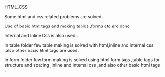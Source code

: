  HTML_CSS
 
 Some html and css related problems are solved .
 
 Use of basic html tags and making tables ,forms etc are done
 
 Internal and Inline Css is also used .
 
 In table folder few table making is solved with html,inline and internal css ,also other basic html tags are used.
  
In form folder few form making is solved using html form tags ,table tags for structure and spacing ,inline and internal css ,and also other basic html tags . 
